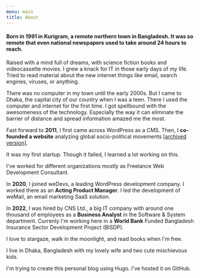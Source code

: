 ```yaml
---
menu: main
title: About
---
```


#### Born in 1991 in Kurigram, a remote northern town in Bangladesh. It was so remote that even national newspapers used to take around 24 hours to reach.

Raised with a mind full of dreams, with science fiction books and videocassette movies. I grew a knack for IT in those early days of my life. Tried to read material about the new internet things like email, search engines, viruses, or anything. 

There was no computer in my town until the early 2000s. But I came to Dhaka, the capital city of our country when I was a teen. There I used the computer and internet for the first time. I got spellbound with the awesomeness of the technology. Especially the way it can eliminate the barrier of distance and spread information amazed me the most.


Fast forward to **2011**, I first came across WordPress as a CMS. Then, I **co-founded a website** analyzing global socio-political movements [[archived version]](https://web.archive.org/web/20110527082600/http://move4world.com/).

It was my first startup. Though it failed, I learned a lot working on this.

I've worked for different organizations mostly as Freelance Web Development Consultant.

In **2020**, I joined weDevs, a leading WordPress development company. I worked there as an **Acting Product Manager**. I led the development of weMail, an email marketing SaaS solution.

In **2022**, I was hired by CNS Ltd., a big IT company with around one thousand of employees as a **Business Analyst** in the Software & System department. Currenly I'm working here in a **World Bank** Funded Bangladesh Insurance Sector Development Project (BISDP). 

I love to stargaze, walk in the moonlight, and read books when I'm free.

I live in Dhaka, Bangladesh with my lovely wife and two cute mischievous kids.

I'm trying to create this personal blog using Hugo. I've hosted it on GitHub.
